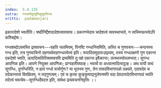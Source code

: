 ```yaml
---
index:  5.4.135
sutra:  गन्धस्येदुत्पूतिसुसुरभिभ्यः
vritti:  padamanjari
---
```


इकारादेशो भवतीति। षष्ठीनिर्द्देशादादेशत्वावसायः। प्रकरणभेदाय चादेशत्वं व्यवस्थाप्यते, न त्वस्मिन्प्रत्ययेऽपि कश्चिद्दोषः।

गन्धशब्दोऽयमस्ति द्रव्यवचनः---वहति जलमियम्, पिनष्टि गन्धानियमिति, अस्ति च गुणवचनः---चन्दनस्य गन्ध इति, तत्र गुणवाचिनो ग्रहणार्थमाहगन्धस्येत्त्वं इति। रूपादिसमुदायःउद्रव्यम्, तस्य गन्धलक्षणो गुण एकान्त एकदेशो भवति, ऊपादिव्यतिरिक्तमवयवि द्रव्यमिति तु पक्षे एकान्त इवैकान्तः; तत्स्थस्योपलम्भात्।
	सुगन्ध आपणिक इति। आपणे नियुक्त आपणिकः; प्राग्वहतीयष्ठक्। भवार्थे वा अध्यात्मादित्वाट्ठक्। अथ वायौ कथं सुगन्धिः, दुगन्धिरिति, न ह्ययं गन्धो वायोर्गुणः? मा भूत्तस्य गुणः, तेन तावदविभागापन्नो लक्ष्यते, एतावदेव च तदेकान्तत्वं विवक्षितम्, न तद्गुणत्वम्। एवं च कृत्वा कुङ्कुमाद्यनुलेपनमपि यदा देवदत्तादेरविभागपन्नं भवति तदेत्त्वं भवत्येव--सुगन्धिर्देवदत्त इति, सर्वथा द्रव्यवचननिवृत्तिः ।।

